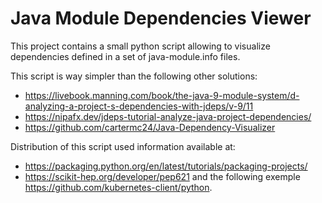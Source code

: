 # Java Module Dependencies Viewer

This project contains a small python script allowing to visualize dependencies defined in a set of java-module.info files.

This script is way simpler than the following other solutions:
- https://livebook.manning.com/book/the-java-9-module-system/d-analyzing-a-project-s-dependencies-with-jdeps/v-9/11
- https://nipafx.dev/jdeps-tutorial-analyze-java-project-dependencies/
- https://github.com/cartermc24/Java-Dependency-Visualizer

Distribution of this script used information available at:
* https://packaging.python.org/en/latest/tutorials/packaging-projects/
* https://scikit-hep.org/developer/pep621
and the following exemple https://github.com/kubernetes-client/python.
